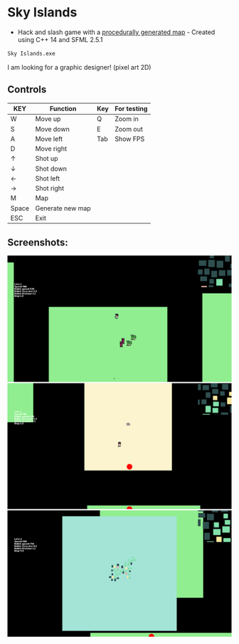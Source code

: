 # Sky Islands

- Hack and slash game with a [procedurally generated map][generator] - Created using C++ 14 and SFML 2.5.1
```sh
Sky Islands.exe
```
I am looking for a graphic designer! (pixel art 2D)

## Controls
| KEY | Function | Key | For testing |
| ------ | ------ | ------ | ------ |
| W | Move up | Q | Zoom in |
| S | Move down | E | Zoom out |
| A | Move left | Tab | Show FPS |
| D | Move right |
| ↑ | Shot up |
| ↓ | Shot down |
| ← | Shot left |
| → | Shot right |
| M | Map |
| Space | Generate new map |
| ESC | Exit |

## Screenshots:

![Photo](https://github.com/Clwmm/SkyIslandsGame/blob/main/Sky%20Islands%20Beta%201.1/res/graphics/1.png)
![Photo](https://github.com/Clwmm/SkyIslandsGame/blob/main/Sky%20Islands%20Beta%201.1/res/graphics/2.png)
![Photo](https://github.com/Clwmm/SkyIslandsGame/blob/main/Sky%20Islands%20Beta%201.1/res/graphics/3.png)

[generator]: https://github.com/Clwmm/ProceduralMapGenerator
